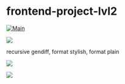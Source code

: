 # frontend-project-lvl2

[![Main](https://github.com/maletinchess/frontend-project-lvl2/workflows/Main/badge.svg)](https://github.com/maletinchess/frontend-project-lvl2/actions)

<a href="https://codeclimate.com/github/maletinchess/frontend-project-lvl2/test_coverage"><img src="https://api.codeclimate.com/v1/badges/4be429dd3cf9c1ea810c/test_coverage" /></a>

recursive gendiff, format stylish, format plain

<a href="https://asciinema.org/a/kg1nw8dSE90C0zeScjYyHur4l?speed=2&autoplay=1" target="_blank"><img src="https://asciinema.org/a/kg1nw8dSE90C0zeScjYyHur4l.svg" /></a>

<a href="https://asciinema.org/a/qH3VdiDDSA9JjL9m2J5qH7maY?speed=3" target="_blank"><img src="https://asciinema.org/a/qH3VdiDDSA9JjL9m2J5qH7maY.svg" /></a>
